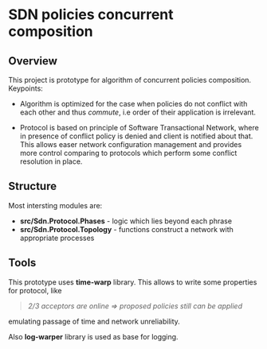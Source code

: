 # SDN policies concurrent composition

## Overview

This project is prototype for algorithm of concurrent policies composition.
Keypoints:

* Algorithm is optimized for the case when policies do not conflict with each
other and thus _commute_, i.e order of their application is irrelevant.

* Protocol is based on principle of Software Transactional Network, where in
presence of conflict policy is denied and client is notified about that.
This allows easer network configuration management and provides more control
comparing to protocols which perform some conflict resolution in place.

## Structure

Most intersting modules are:

* **src/Sdn.Protocol.Phases** - logic which lies beyond each phrase
* **src/Sdn.Protocol.Topology** - functions construct a network with appropriate processes

## Tools

This prototype uses **time-warp** library. This allows to write some properties
for protocol, like
> *2/3 acceptors are online => proposed policies still can be applied*

emulating passage of time and network unreliability.

Also **log-warper** library is used as base for logging.
